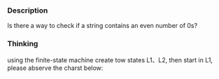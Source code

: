 <h3>Description</h3>
<p>
  Is there a way to check if a string contains an even number of 0s?
</p>
<h3>Thinking</h3>
<p>
  using the finite-state machine create tow states L1、L2, then start in L1, please abserve the charst below:
  
  
</p>
